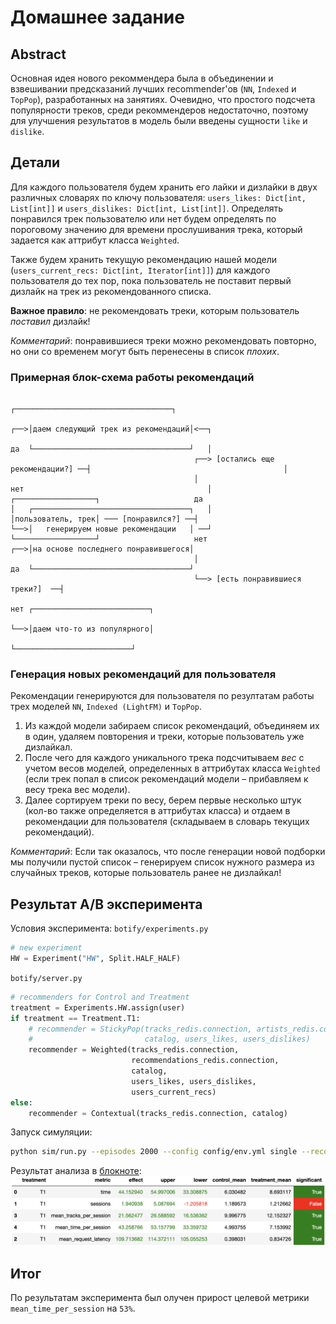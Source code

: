 # Домашнее задание

## Abstract
Основная идея нового рекоммендера была в объединении и взвешивании предсказаний 
лучших recommender'ов (`NN`, `Indexed` и `TopPop`), разработанных на занятиях.
Очевидно, что простого подсчета популярности треков, среди рекоммендеров недостаточно,
поэтому для улучшения результатов в модель были введены сущности `like` и `dislike`.

## Детали
Для каждого пользователя будем хранить его лайки и дизлайки в двух различных словарях
по ключу пользователя:
`users_likes: Dict[int, List[int]]` и `users_dislikes: Dict[int, List[int]]`.
Определять понравился трек пользователю или нет будем определять по пороговому значению
для времени прослушивания трека, который задается как аттрибут класса `Weighted`.

Также будем хранить текущую рекомендацию нашей модели (`users_current_recs: Dict[int, Iterator[int]]`)
для каждого пользователя до тех пор, пока пользователь не поставит первый дизлайк
на трек из рекомендованного списка.

**Важное правило**: не рекомендовать треки, которым пользователь _поставил_ дизлайк!

_Комментарий_: понравившиеся треки можно рекомендовать повторно, но они со временем могут быть
перенесены в список _плохих_.

### Примерная блок-схема работы рекомендаций 
                                                                                     ┌───────────────────────────────────┐
                                                                                 ┌──>│даем следующий трек из рекомендаций│<──┐
                                                                                 да  └───────────────────────────────────┘   │
                                             ┌──> [остались еще рекомендации?] ──┤                                           │
                                             │                                   нет                                         │
    ┌──────────────────┐                     да                                  │   ┌───────────────────────────────────┐   │
    │пользователь, трек│ ─── [понравился?] ──┤                                   └──>│   генерируем новые рекомендации   │ ──┘
    └──────────────────┘                     нет                                 ┌──>│на основе последнего понравившегося│
                                             │                                   да  └───────────────────────────────────┘
                                             └──> [есть понравившиеся треки?]  ──┤   
                                                                                 нет ┌──────────────────────────┐
                                                                                 └──>│даем что-то из популярного│
                                                                                     └──────────────────────────┘
### Генерация новых рекомендаций для пользователя
Рекомендации генерируются для пользователя по резултатам работы трех моделей
`NN`, `Indexed (LightFM)` и `TopPop`.

1. Из каждой модели забираем список рекомендаций,
объединяем их в один, удаляем повторения и треки, которые пользователь уже дизлайкал.
2. После чего для каждого уникального трека подсчитываем _вес_ с учетом весов моделей,
определенных в аттрибутах класса `Weighted` (если трек попал в список рекомендаций
модели – прибавляем к весу трека вес модели).
3. Далее сортируем треки по весу, берем первые несколько штук (кол-во также определяется
в аттрибутах класса) и отдаем в рекомендации для пользователя (складываем в словарь текущих рекомендаций).

_Комментарий_: Если так оказалось, что после генерации новой подборки мы получили пустой список –
генерируем список нужного размера из случайных треков, которые пользователь ранее не дизлайкал!

## Результат A/B эксперимента
Условия эксперимента:
`botify/experiments.py`
```python
# new experiment
HW = Experiment("HW", Split.HALF_HALF)
```
`botify/server.py`
```python
# recommenders for Control and Treatment
treatment = Experiments.HW.assign(user)
if treatment == Treatment.T1:
    # recommender = StickyPop(tracks_redis.connection, artists_redis.connection,
    #                         catalog, users_likes, users_dislikes)
    recommender = Weighted(tracks_redis.connection,
                           recommendations_redis.connection,
                           catalog,
                           users_likes, users_dislikes,
                           users_current_recs)
else:
    recommender = Contextual(tracks_redis.connection, catalog)
```
Запуск симуляции:
```bash
python sim/run.py --episodes 2000 --config config/env.yml single --recommender remote --seed 31337 
```

Результат анализа в [блокноте](jupyter/Week1Seminar.ipynb):
![ab_test_weighted](screenshots/weighted_vs_contextual.png)

## Итог
По результатам эксперимента был олучен прирост целевой метрики `mean_time_per_session` на `53%`.
